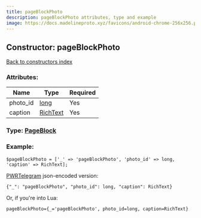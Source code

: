 ```yaml
---
title: pageBlockPhoto
description: pageBlockPhoto attributes, type and example
image: https://docs.madelineproto.xyz/favicons/android-chrome-256x256.png
---
```

## Constructor: pageBlockPhoto  
[Back to constructors index](index.md)



### Attributes:

| Name     |    Type       | Required |
|----------|---------------|----------|
|photo\_id|[long](../types/long.md) | Yes|
|caption|[RichText](../types/RichText.md) | Yes|



### Type: [PageBlock](../types/PageBlock.md)


### Example:

```
$pageBlockPhoto = ['_' => 'pageBlockPhoto', 'photo_id' => long, 'caption' => RichText];
```  

[PWRTelegram](https://pwrtelegram.xyz) json-encoded version:

```
{"_": "pageBlockPhoto", "photo_id": long, "caption": RichText}
```


Or, if you're into Lua:  


```
pageBlockPhoto={_='pageBlockPhoto', photo_id=long, caption=RichText}

```


